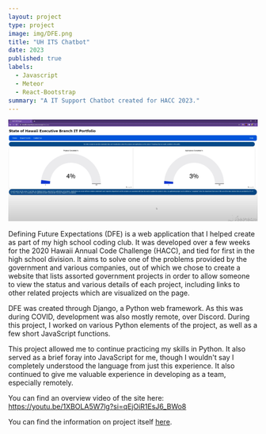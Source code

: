 ```yaml
---
layout: project
type: project
image: img/DFE.png
title: "UH ITS Chatbot"
date: 2023
published: true
labels:
  - Javascript
  - Meteor
  - React-Bootstrap
summary: "A IT Support Chatbot created for HACC 2023."
---
```

<div class="text-center p-4">
  <img width="1200px" src="../img/DFEHomepage.png" class="img-thumbnail" >
</div>

  Defining Future Expectations (DFE) is a web application that I helped create as part of my high school coding club. It was developed over a few weeks for the 2020 Hawaii Annual Code Challenge (HACC), and tied for first in the high school division. It aims to solve one of the problems provided by the government and various companies, out of which we chose to create a website that lists assorted government projects in order to allow someone to view the status and various details of each project, including links to other related projects which are visualized on the page.

  DFE was created through Django, a Python web framework. As this was during COVID, development was also mostly remote, over Discord. During this project, I worked on various Python elements of the project, as well as a few short JavaScript functions.

  This project allowed me to continue practicing my skills in Python. It also served as a brief foray into JavaScript for me, though I wouldn't say I completely understood the language from just this experience. It also continued to give me valuable experience in developing as a team, especially remotely.

You can find an overview video of the site here: <a href="https://youtu.be/1XBOLA5W7lg?si=qEjOiR1EsJ6_BWo8">https://youtu.be/1XBOLA5W7lg?si=qEjOiR1EsJ6_BWo8</a>
 
You can find the information on project itself [here](https://regex-ics314.github.io/).
